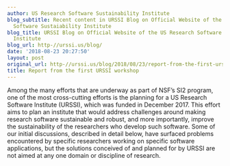 ```yaml
---
author: US Research Software Sustainability Institute
blog_subtitle: Recent content in URSSI Blog on Official Website of the US Research
  Software Sustaiability Institute
blog_title: URSSI Blog on Official Website of the US Research Software Sustaiability
  Institute
blog_url: http-//urssi.us/blog/
date: '2018-08-23 20:27:50'
layout: post
original_url: http-//urssi.us/blog/2018/08/23/report-from-the-first-urssi-workshop/
title: Report from the first URSSI workshop
---
```


Among the many efforts that are underway as part of NSF&rsquo;s SI2 program, one of the most cross-cutting efforts is the planning for a US Research Software Institute (URSSI), which was funded in December 2017. This effort aims to plan an institute that would address challenges around making research software sustainable and robust, and more importantly, improve the sustainability of the researchers who develop such software. Some of our initial discussions, described in detail below, have surfaced problems encountered by specific researchers working on specific software applications, but the solutions conceived of and planned for by URSSI are not aimed at any one domain or discipline of research.